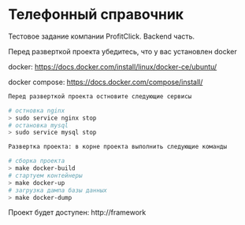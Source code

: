 # Телефонный справочник

Тестовое задание компании ProfitClick. Backend часть.

Перед разверткой проекта убедитесь, что у вас установлен docker

docker: https://docs.docker.com/install/linux/docker-ce/ubuntu/

docker compose: https://docs.docker.com/compose/install/



``` bash
Перед разверткой проекта остновите следующие сервисы

# остновка nginx
> sudo service nginx stop
# остановка mysql
> sudo service mysql stop

Развертка проекта: в корне проекта выполнить следующие команды

# сборка проекта
> make docker-build
# стартуем контейнеры
> make docker-up
# загрузка дампа базы данных
> make docker-dump
```
Проект будет доступен: http://framework

